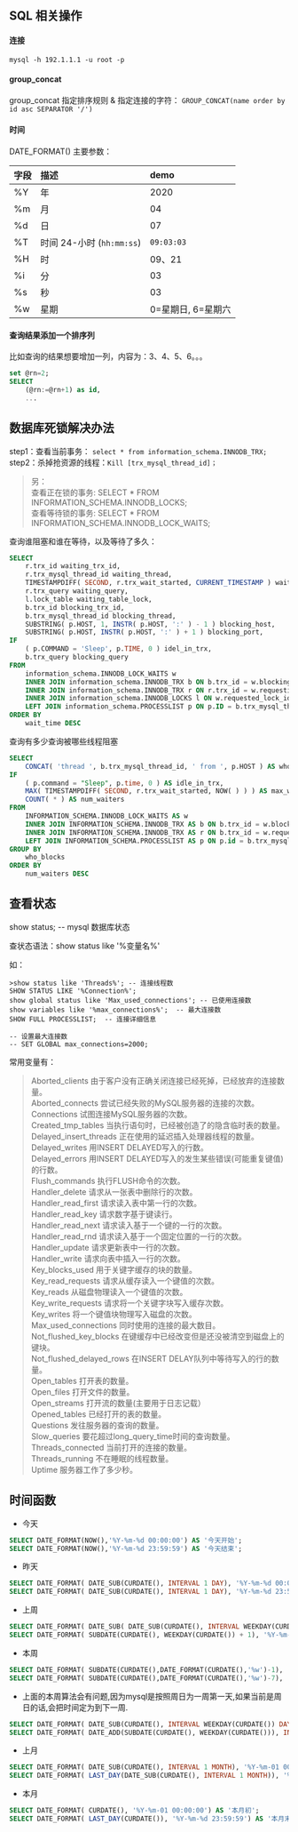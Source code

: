 ## SQL 相关操作

#### 连接

``` 
mysql -h 192.1.1.1 -u root -p
```


#### group_concat

group_concat 指定排序规则 & 指定连接的字符：
`GROUP_CONCAT(name order by id asc SEPARATOR '/')`


#### 时间

DATE_FORMAT() 主要参数：

|字段 |描述 |demo |
|:---- |:---- |:---- |
|%Y |年 |2020 |
|%m |月 |04 |
|%d |日 |07 |
|%T |时间 24-小时 (`hh:mm:ss`) |`09:03:03` |
|%H |时 |09、21|
|%i |分 |03 |
|%s |秒 |03 |
|%w |星期 |0=星期日, 6=星期六 |

#### 查询结果添加一个排序列

比如查询的结果想要增加一列，内容为：3、4、5、6。。。
```sql
set @rn=2;
SELECT
    (@rn:=@rn+1) as id,
    ...
```

## 数据库死锁解决办法
step1：查看当前事务： `select * from information_schema.INNODB_TRX;`
step2：杀掉抢资源的线程：`Kill [trx_mysql_thread_id]；`

> 另：  
> 查看正在锁的事务: SELECT * FROM INFORMATION_SCHEMA.INNODB_LOCKS;  
> 查看等待锁的事务: SELECT * FROM INFORMATION_SCHEMA.INNODB_LOCK_WAITS;

查询谁阻塞和谁在等待，以及等待了多久：
```sql
SELECT
    r.trx_id waiting_trx_id,
    r.trx_mysql_thread_id waiting_thread,
    TIMESTAMPDIFF( SECOND, r.trx_wait_started, CURRENT_TIMESTAMP ) wait_time,
    r.trx_query waiting_query,
    l.lock_table waiting_table_lock,
    b.trx_id blocking_trx_id,
    b.trx_mysql_thread_id blocking_thread,
    SUBSTRING( p.HOST, 1, INSTR( p.HOST, ':' ) - 1 ) blocking_host,
    SUBSTRING( p.HOST, INSTR( p.HOST, ':' ) + 1 ) blocking_port,
IF
    ( p.COMMAND = 'Sleep', p.TIME, 0 ) idel_in_trx,
    b.trx_query blocking_query 
FROM
    information_schema.INNODB_LOCK_WAITS w
    INNER JOIN information_schema.INNODB_TRX b ON b.trx_id = w.blocking_trx_id
    INNER JOIN information_schema.INNODB_TRX r ON r.trx_id = w.requesting_trx_id
    INNER JOIN information_schema.INNODB_LOCKS l ON w.requested_lock_id = l.lock_id
    LEFT JOIN information_schema.PROCESSLIST p ON p.ID = b.trx_mysql_thread_id 
ORDER BY
    wait_time DESC
```

查询有多少查询被哪些线程阻塞
```sql
SELECT
    CONCAT( 'thread ', b.trx_mysql_thread_id, ' from ', p.HOST ) AS who_blocks,
IF
    ( p.command = "Sleep", p.time, 0 ) AS idle_in_trx,
    MAX( TIMESTAMPDIFF( SECOND, r.trx_wait_started, NOW( ) ) ) AS max_wait_time,
    COUNT( * ) AS num_waiters 
FROM
    INFORMATION_SCHEMA.INNODB_LOCK_WAITS AS w
    INNER JOIN INFORMATION_SCHEMA.INNODB_TRX AS b ON b.trx_id = w.blocking_trx_id
    INNER JOIN INFORMATION_SCHEMA.INNODB_TRX AS r ON b.trx_id = w.requesting_trx_id
    LEFT JOIN INFORMATION_SCHEMA.PROCESSLIST AS p ON p.id = b.trx_mysql_thread_id 
GROUP BY
    who_blocks 
ORDER BY
    num_waiters DESC
```

## 查看状态
show status;  -- mysql 数据库状态

查状态语法：show status like '%变量名%'

如：
``` mysql
>show status like 'Threads%'; -- 连接线程数  
SHOW STATUS LIKE '%Connection%';    
show global status like 'Max_used_connections'; -- 已使用连接数  
show variables like '%max_connections%';  -- 最大连接数  
SHOW FULL PROCESSLIST;  -- 连接详细信息  
```

```
-- 设置最大连接数
-- SET GLOBAL max_connections=2000;
```

常用变量有：
>Aborted_clients 由于客户没有正确关闭连接已经死掉，已经放弃的连接数量。   
Aborted_connects 尝试已经失败的MySQL服务器的连接的次数。  
Connections 试图连接MySQL服务器的次数。  
Created_tmp_tables 当执行语句时，已经被创造了的隐含临时表的数量。  
Delayed_insert_threads 正在使用的延迟插入处理器线程的数量。  
Delayed_writes 用INSERT DELAYED写入的行数。  
Delayed_errors 用INSERT DELAYED写入的发生某些错误(可能重复键值)的行数。  
Flush_commands 执行FLUSH命令的次数。  
Handler_delete 请求从一张表中删除行的次数。  
Handler_read_first 请求读入表中第一行的次数。  
Handler_read_key 请求数字基于键读行。  
Handler_read_next 请求读入基于一个键的一行的次数。  
Handler_read_rnd 请求读入基于一个固定位置的一行的次数。  
Handler_update 请求更新表中一行的次数。  
Handler_write 请求向表中插入一行的次数。  
Key_blocks_used 用于关键字缓存的块的数量。  
Key_read_requests 请求从缓存读入一个键值的次数。  
Key_reads 从磁盘物理读入一个键值的次数。  
Key_write_requests 请求将一个关键字块写入缓存次数。  
Key_writes 将一个键值块物理写入磁盘的次数。  
Max_used_connections 同时使用的连接的最大数目。  
Not_flushed_key_blocks 在键缓存中已经改变但是还没被清空到磁盘上的键块。  
Not_flushed_delayed_rows 在INSERT DELAY队列中等待写入的行的数量。  
Open_tables 打开表的数量。  
Open_files 打开文件的数量。  
Open_streams 打开流的数量(主要用于日志记载）  
Opened_tables 已经打开的表的数量。  
Questions 发往服务器的查询的数量。  
Slow_queries 要花超过long_query_time时间的查询数量。  
Threads_connected 当前打开的连接的数量。  
Threads_running 不在睡眠的线程数量。  
Uptime 服务器工作了多少秒。  


## 时间函数

- 今天

``` sql
SELECT DATE_FORMAT(NOW(),'%Y-%m-%d 00:00:00') AS '今天开始';
SELECT DATE_FORMAT(NOW(),'%Y-%m-%d 23:59:59') AS '今天结束';
```

- 昨天
``` sql
SELECT DATE_FORMAT( DATE_SUB(CURDATE(), INTERVAL 1 DAY), '%Y-%m-%d 00:00:00') AS '昨天开始';
SELECT DATE_FORMAT( DATE_SUB(CURDATE(), INTERVAL 1 DAY), '%Y-%m-%d 23:59:59') AS '昨天结束';
```

- 上周
``` sql
SELECT DATE_FORMAT( DATE_SUB( DATE_SUB(CURDATE(), INTERVAL WEEKDAY(CURDATE()) DAY), INTERVAL 1 WEEK), '%Y-%m-%d 00:00:00') AS '上周一';
SELECT DATE_FORMAT( SUBDATE(CURDATE(), WEEKDAY(CURDATE()) + 1), '%Y-%m-%d 23:59:59') AS '上周末';
```

- 本周
``` sql
SELECT DATE_FORMAT( SUBDATE(CURDATE(),DATE_FORMAT(CURDATE(),'%w')-1), '%Y-%m-%d 00:00:00') AS '本周一';
SELECT DATE_FORMAT( SUBDATE(CURDATE(),DATE_FORMAT(CURDATE(),'%w')-7), '%Y-%m-%d 23:59:59') AS '本周末';
```

- 上面的本周算法会有问题,因为mysql是按照周日为一周第一天,如果当前是周日的话,会把时间定为到下一周.
``` sql
SELECT DATE_FORMAT( DATE_SUB(CURDATE(), INTERVAL WEEKDAY(CURDATE()) DAY), '%Y-%m-%d 00:00:00') AS '本周一';
SELECT DATE_FORMAT( DATE_ADD(SUBDATE(CURDATE(), WEEKDAY(CURDATE())), INTERVAL 6 DAY), '%Y-%m-%d 23:59:59') AS '本周末';
```

- 上月
``` sql
SELECT DATE_FORMAT( DATE_SUB(CURDATE(), INTERVAL 1 MONTH), '%Y-%m-01 00:00:00') AS '上月初';
SELECT DATE_FORMAT( LAST_DAY(DATE_SUB(CURDATE(), INTERVAL 1 MONTH)), '%Y-%m-%d 23:59:59') AS '上月末';
```

- 本月
``` sql
SELECT DATE_FORMAT( CURDATE(), '%Y-%m-01 00:00:00') AS '本月初';
SELECT DATE_FORMAT( LAST_DAY(CURDATE()), '%Y-%m-%d 23:59:59') AS '本月末';
```


